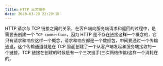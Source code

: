 ```yaml
---
title: HTTP 三次握手
date: 2020-03-29 22:29:18
---
```


HTTP 请求与 TCP 链接之间的关系，在客户端向服务端请求和返回的过程中，是需要去创建一个 `TCP connection`，因为 HTTP 是不存在链接这样一个概念的，它只有请求和响应这样一个概念，请求和响应都是一个数据包，中间要通过一个传输通道，这个传输通道就是在 TCP 里面创建了一个从客户端发起和服务端接收的一个链接，TCP 链接在创建的时候是有一个三次握手(三次网络传输)这样一个消耗在的。
